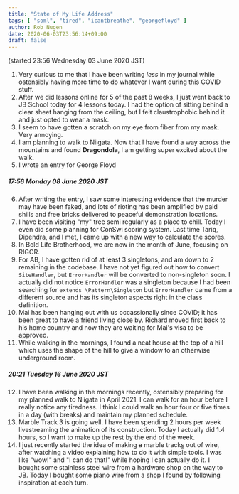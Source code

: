 ```yaml
---
title: "State of My Life Address"
tags: [ "soml", "tired", "icantbreathe", "georgefloyd" ]
author: Rob Nugen
date: 2020-06-03T23:56:14+09:00
draft: false
---
```


(started 23:56 Wednesday 03 June 2020 JST)

1. Very curious to me that I have been writing *less* in my journal
   while ostensibly having more time to do whatever I want during this
   COVID stuff.
2. After we did lessons online for 5 of the past 8 weeks, I just went
   back to JB School today for 4 lessons today.  I had the option of
   sitting behind a clear sheet hanging from the ceiling, but I felt
   claustrophobic behind it and just opted to wear a mask.
3. I seem to have gotten a scratch on my eye from fiber from my
   mask. Very annoying.
4. I am planning to walk to Niigata.  Now that I have found a way
   across the mountains and found **Dragondola**, I am getting super
   excited about the walk.
5. I wrote an entry for George Floyd

##### 17:56 Monday 08 June 2020 JST

6. After writing the entry, I saw some interesting evidence that the
   murder may have been faked, and lots of rioting has been amplified
   by paid shills and free bricks delivered to peaceful demonstration
   locations.
7. I have been visiting "my" tree semi regularly as a place to chill.
   Today I even did some planning for ConSwi scoring system.  Last
   time Tariq, Dipendra, and I met, I came up with a new way to
   calculate the scores.
8. In Bold Life Brotherhood, we are now in the month of June, focusing
   on RIGOR.
9. For AB, I have gotten rid of at least 3 singletons, and am down to
   2 remaining in the codebase.  I have not yet figured out how to
   convert `SiteHandler`, but `ErrorHandler` will be converted to
   non-singleton soon.  I actually did not notice `ErrorHandler` was a
   singleton because I had been searching for `extends
   \Pattern\Singleton` but `ErrorHandler` came from a different source
   and has its singleton aspects right in the class definition.
10. Mai has been hanging out with us occassionally since COVID; it has
    been great to have a friend living close by.  Richard moved first
    back to his home country and now they are waiting for Mai's visa
    to be approved.
11. While walking in the mornings, I found a neat house at the top of
    a hill which uses the shape of the hill to give a window to an
    otherwise underground room.

##### 20:21 Tuesday 16 June 2020 JST

12. I have been walking in the mornings recently, ostensibly preparing
    for my planned walk to Niigata in April 2021.  I can walk for an
    hour before I really notice any tiredness.  I think I could walk
    an hour four or five times in a day (with breaks) and maintain my
    planned schedule.
13. Marble Track 3 is going well.  I have been spending 2 hours per
	week livestreaming the animation of its construction.  Today I
	actually did 1.4 hours, so I want to make up the rest by the end
	of the week.
14. I just recently started the idea of making <del>a</del> marble
    track<ins>s</ins> out of wire, after watching a video explaining
    how to do it with simple tools.  I was like "wow!" and "I can do
    that!" while hoping I can actually do it.  I bought some stainless
    steel wire from a hardware shop on the way to JB.  Today I bought
    some piano wire from a shop I found by following inspiration at
    each turn.



